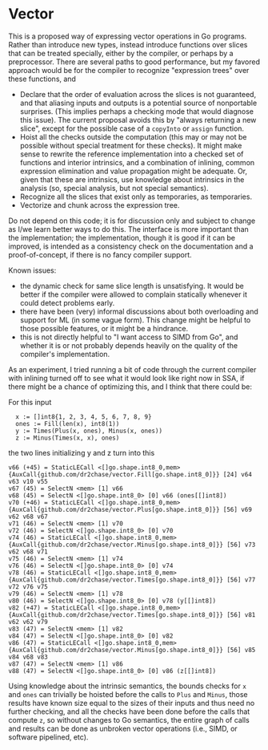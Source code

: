 # Vector

This is a proposed way of expressing vector operations in Go programs.  Rather than introduce new types,
instead introduce functions over slices that can be treated specially, either by the compiler, or
perhaps by a preprocessor.  There are several paths to good performance, but my favored approach would
be for the compiler to recognize "expression trees" over these functions, and

- Declare that the order of evaluation across the slices is not guaranteed, and that aliasing inputs and outputs is a potential source of nonportable surprises.  (This implies perhaps a checking mode that would diagnose this issue).  The current proposal avoids this by "always returning a new slice", except for the possible case of a `copyInto` or `assign` function.
- Hoist all the checks outside the computation (this may or may not be possible without special treatment for these checks).
  It might make sense to rewrite the reference implementation into a checked set of functions and interior intrinsics, and
  a combination of inlining, common expression elimination and value propagation might be adequate.  Or, given that these are intrinsics, use knowledge about intrinsics in the analysis (so, special analysis, but not special semantics).
- Recognize all the slices that exist only as temporaries, as temporaries.
- Vectorize and chunk across the expression tree.

Do not depend on this code; it is for discussion only and subject to change as I/we learn better ways to do this.
The interface is more important than the implementation; the implementation, though it is good if it can be improved,
is intended as a consistency check on the documentation and a proof-of-concept, if there is no fancy compiler support.

Known issues:

 - the dynamic check for same slice length is unsatisfying.  It would be better if the compiler were allowed to complain statically whenever it could detect problems early.
 - there have been (very) informal discussions about both overloading and support for ML (in some vague form).  This change might be helpful to those possible features, or it might be a hindrance.
 - this is not directly helpful to "I want access to SIMD from Go", and whether it is or not probably depends heavily on the quality of the compiler's implementation.

 As an experiment, I tried running a bit of code through the current compiler with inlining turned off to see what it would look like right now in SSA, if there might be a chance of optimizing this, and I think that there could be:

For this input
```
  x := []int8{1, 2, 3, 4, 5, 6, 7, 8, 9}
  ones := Fill(len(x), int8(1))
  y := Times(Plus(x, ones), Minus(x, ones))
  z := Minus(Times(x, x), ones)
```
the two lines initializing y and z turn into this
```
v66 (+45) = StaticLECall <[]go.shape.int8_0,mem> {AuxCall{github.com/dr2chase/vector.Fill[go.shape.int8_0]}} [24] v64 v63 v10 v55
v67 (45) = SelectN <mem> [1] v66
v68 (45) = SelectN <[]go.shape.int8_0> [0] v66 (ones[[]int8])
v70 (+46) = StaticLECall <[]go.shape.int8_0,mem> {AuxCall{github.com/dr2chase/vector.Plus[go.shape.int8_0]}} [56] v69 v62 v68 v67
v71 (46) = SelectN <mem> [1] v70
v72 (46) = SelectN <[]go.shape.int8_0> [0] v70
v74 (46) = StaticLECall <[]go.shape.int8_0,mem> {AuxCall{github.com/dr2chase/vector.Minus[go.shape.int8_0]}} [56] v73 v62 v68 v71
v75 (46) = SelectN <mem> [1] v74
v76 (46) = SelectN <[]go.shape.int8_0> [0] v74
v78 (46) = StaticLECall <[]go.shape.int8_0,mem> {AuxCall{github.com/dr2chase/vector.Times[go.shape.int8_0]}} [56] v77 v72 v76 v75
v79 (46) = SelectN <mem> [1] v78
v80 (46) = SelectN <[]go.shape.int8_0> [0] v78 (y[[]int8])
v82 (+47) = StaticLECall <[]go.shape.int8_0,mem> {AuxCall{github.com/dr2chase/vector.Times[go.shape.int8_0]}} [56] v81 v62 v62 v79
v83 (47) = SelectN <mem> [1] v82
v84 (47) = SelectN <[]go.shape.int8_0> [0] v82
v86 (47) = StaticLECall <[]go.shape.int8_0,mem> {AuxCall{github.com/dr2chase/vector.Minus[go.shape.int8_0]}} [56] v85 v84 v68 v83
v87 (47) = SelectN <mem> [1] v86
v88 (47) = SelectN <[]go.shape.int8_0> [0] v86 (z[[]int8])
```
Using knowledge about the intrinsic semantics, the bounds checks for `x` and `ones` can trivially be hoisted before the calls to `Plus` and `Minus`, those results have known size equal to the sizes of their inputs and thus need no further checking, and all the checks have been done before the calls that compute `z`, so without changes to Go semantics, the entire graph of calls and results can be done as unbroken vector operations (i.e., SIMD, or software pipelined, etc).
